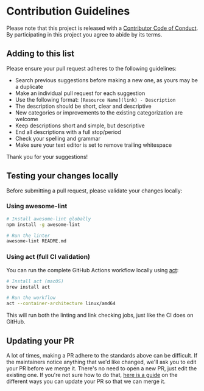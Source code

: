 # Contribution Guidelines

Please note that this project is released with a [Contributor Code of Conduct](CODE_OF_CONDUCT.md). By participating in this project you agree to abide by its terms.

## Adding to this list

Please ensure your pull request adheres to the following guidelines:

- Search previous suggestions before making a new one, as yours may be a duplicate
- Make an individual pull request for each suggestion
- Use the following format: `[Resource Name](link) - Description`
- The description should be short, clear and descriptive
- New categories or improvements to the existing categorization are welcome
- Keep descriptions short and simple, but descriptive
- End all descriptions with a full stop/period
- Check your spelling and grammar
- Make sure your text editor is set to remove trailing whitespace

Thank you for your suggestions!

## Testing your changes locally

Before submitting a pull request, please validate your changes locally:

### Using awesome-lint

```bash
# Install awesome-lint globally
npm install -g awesome-lint

# Run the linter
awesome-lint README.md
```

### Using act (full CI validation)

You can run the complete GitHub Actions workflow locally using [act](https://nektosact.com/):

```bash
# Install act (macOS)
brew install act

# Run the workflow
act --container-architecture linux/amd64
```

This will run both the linting and link checking jobs, just like the CI does on GitHub.

## Updating your PR

A lot of times, making a PR adhere to the standards above can be difficult. If the maintainers notice anything that we'd like changed, we'll ask you to edit your PR before we merge it. There's no need to open a new PR, just edit the existing one. If you're not sure how to do that, [here is a guide](https://github.com/RichardLitt/knowledge/blob/master/github/amending-a-commit-guide.md) on the different ways you can update your PR so that we can merge it.
